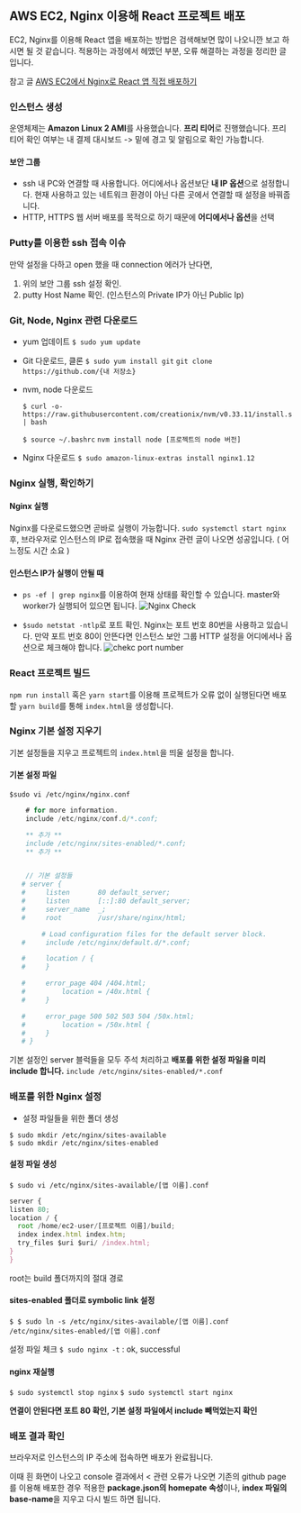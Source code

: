 ## AWS EC2, Nginx 이용해 React 프로젝트 배포

EC2, Nginx를 이용해 React 앱을 배포하는 방법은 검색해보면 많이 나오니깐 보고 하시면 될 것 같습니다.
적용하는 과정에서 헤맸던 부분, 오류 해결하는 과정을 정리한 글입니다.

참고 글
[AWS EC2에서 Nginx로 React 앱 직접 배포하기](https://medium.com/@bdv111/aws-ec2%EC%97%90%EC%84%9C-nginx%EB%A1%9C-react-%EC%95%B1-%EC%A7%81%EC%A0%91-%EB%B0%B0%ED%8F%AC%ED%95%98%EA%B8%B0-c1e09639171e)

### 인스턴스 생성

운영체제는 **Amazon Linux 2 AMI**를 사용했습니다.
**프리 티어**로 진행했습니다. 프리 티어 확인 여부는 내 결제 대시보드 -> 밑에 경고 및 알림으로 확인 가능합니다.

#### 보안 그룹

- ssh
  내 PC와 연결할 때 사용합니다. 어디에서나 옵션보단 **내 IP 옵션**으로 설정합니다. 현재 사용하고 있는 네트워크 환경이 아닌 다른 곳에서 연결할 때 설정을 바꿔줍니다.
- HTTP, HTTPS
  웹 서버 배포를 목적으로 하기 때문에 **어디에서나 옵션**을 선택

### Putty를 이용한 ssh 접속 이슈

만약 설정을 다하고 open 했을 때 connection 에러가 난다면,

1. 위의 보안 그룹 ssh 설정 확인.
2. putty Host Name 확인. (인스턴스의 Private IP가 아닌 Public Ip)

### Git, Node, Nginx 관련 다운로드

- yum 업데이트
  `$ sudo yum update`

- Git 다운로드, 클론
  `$ sudo yum install git`
  `git clone https://github.com/{내 저장소}`
- nvm, node 다운로드

  ```
  $ curl -o- https://raw.githubusercontent.com/creationix/nvm/v0.33.11/install.sh | bash
  ```

  `$ source ~/.bashrc`
  `nvm install node [프로젝트의 node 버전]`

- Nginx 다운로드
  `$ sudo amazon-linux-extras install nginx1.12`

### Nginx 실행, 확인하기

#### Nginx 실행

Nginx를 다운로드했으면 곧바로 실행이 가능합니다.
`sudo systemctl start nginx` 후, 브라우저로 인스턴스의 IP로 접속했을 때 Nginx 관련 글이 나오면 성공입니다. ( 어느정도 시간 소요 )

#### 인스턴스 IP가 실행이 안될 때

- `ps -ef | grep nginx`를 이용하여 현재 상태를 확인할 수 있습니다.
  master와 worker가 실행되어 있으면 됩니다.
  <img src="https://user-images.githubusercontent.com/59330828/121531398-51d82b00-ca39-11eb-8570-656bcffe9fde.PNG" alt="Nginx Check">

- `$sudo netstat -ntlp`로 포트 확인.
  Nginx는 포트 번호 80번을 사용하고 있습니다. 만약 포트 번호 80이 안뜬다면 인스턴스 보안 그룹 HTTP 설정을 어디에서나 옵션으로 체크해야 합니다.
  <img src="https://user-images.githubusercontent.com/59330828/121531712-a7acd300-ca39-11eb-9636-b6d3a13da6d7.PNG" alt="chekc port number">

### React 프로젝트 빌드

`npm run install` 혹은 `yarn start`를 이용해 프로젝트가 오류 없이 실행된다면 배포할 `yarn build`를 통해 `index.html`을 생성합니다.

### Nginx 기본 설정 지우기

기본 설정들을 지우고 프로젝트의 `index.html`을 띄울 설정을 합니다.

#### 기본 설정 파일

`$sudo vi /etc/nginx/nginx.conf`

```javascript
    # for more information.
    include /etc/nginx/conf.d/*.conf;

    ** 추가 **
    include /etc/nginx/sites-enabled/*.conf;
    ** 추가 **


    // 기본 설정들
   # server {
   #     listen       80 default_server;
   #     listen       [::]:80 default_server;
   #     server_name  _;
   #     root         /usr/share/nginx/html;

        # Load configuration files for the default server block.
   #     include /etc/nginx/default.d/*.conf;

   #     location / {
   #     }

   #     error_page 404 /404.html;
   #         location = /40x.html {
   #     }

   #     error_page 500 502 503 504 /50x.html;
   #         location = /50x.html {
   #     }
   # }

```

기본 설정인 server 블럭들을 모두 주석 처리하고 **배포를 위한 설정 파일을 미리 include 합니다.**
`include /etc/nginx/sites-enabled/*.conf`

### 배포를 위한 Nginx 설정

- 설정 파일들을 위한 폴더 생성

```
$ sudo mkdir /etc/nginx/sites-available
$ sudo mkdir /etc/nginx/sites-enabled
```

#### 설정 파일 생성

`$ sudo vi /etc/nginx/sites-available/[앱 이름].conf`

```javascript
server {
listen 80;
location / {
  root /home/ec2-user/[프로젝트 이름]/build;
  index index.html index.htm;
  try_files $uri $uri/ /index.html;
}
}
```

root는 build 폴더까지의 절대 경로

#### sites-enabled 폴더로 symbolic link 설정

`$ $ sudo ln -s /etc/nginx/sites-available/[앱 이름].conf /etc/nginx/sites-enabled/[앱 이름].conf`

설정 파일 체크 `$ sudo nginx -t` : ok, successful

#### nginx 재실행

`$ sudo systemctl stop nginx`
`$ sudo systemctl start nginx`

**연결이 안된다면 포트 80 확인, 기본 설정 파일에서 include 빼먹었는지 확인**

### 배포 결과 확인

브라우저로 인스턴스의 IP 주소에 접속하면 배포가 완료됩니다.

이때 흰 화면이 나오고 console 결과에서 < 관련 오류가 나오면 기존의 github page를 이용해 배포한 경우 적용한 **package.json의 homepate 속성**이나, **index 파일의 base-name**을 지우고 다시 빌드 하면 됩니다.
